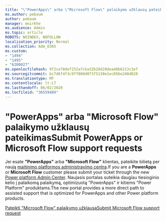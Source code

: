 ```yaml
---
title: "\"PowerApps\" arba \"Microsoft Flow\" palaikymo užklausų pateikimas"
ms.author: pebaum
author: pebaum
manager: mnirkhe
ms.audience: Admin
ms.topic: article
ROBOTS: NOINDEX, NOFOLLOW
localization_priority: Normal
ms.collection: Adm_O365
ms.custom:
- "1494"
- "1495"
- "6200027"
ms.openlocfilehash: 9f2ce78def252a7cba32b28d28dea40b6213c3ef
ms.sourcegitcommit: bc7d6f4f3c9f7060d073f5130e1ec856e248d020
ms.translationtype: MT
ms.contentlocale: lt-LT
ms.lasthandoff: 06/02/2020
ms.locfileid: "36559489"
---
```

# <a name="submit-powerapps-or-microsoft-flow-support-requests"></a><span data-ttu-id="0497f-102">"PowerApps" arba "Microsoft Flow" palaikymo užklausų pateikimas</span><span class="sxs-lookup"><span data-stu-id="0497f-102">Submit PowerApps or Microsoft Flow support requests</span></span>

<span data-ttu-id="0497f-103">Jei esate **"PowerApps"** arba **"Microsoft Flow"** klientas, pateikite bilietą per naują [maitinimo platformos administravimo centrą](https://admin.powerplatform.microsoft.com/support?newTicket&product=15819).</span><span class="sxs-lookup"><span data-stu-id="0497f-103">If you are a **PowerApps** or **Microsoft Flow** customer please submit your ticket through the new [Power platform Admin Center](https://admin.powerplatform.microsoft.com/support?newTicket&product=15819).</span></span> <span data-ttu-id="0497f-104">Naujasis portalas suteikia daugiau tiesioginio kelio į palaikomą palaikymą, optimizuotą "PowerApps" ir kitiems "Power Platform" produktams.</span><span class="sxs-lookup"><span data-stu-id="0497f-104">The new portal provides a more direct path to assisted support that is optimized for PowerApps and other Power platform products.</span></span>

[<span data-ttu-id="0497f-105">Pateikti "Microsoft Flow" palaikymo užklausą</span><span class="sxs-lookup"><span data-stu-id="0497f-105">Submit Microsoft Flow support request</span></span>](https://admin.powerplatform.microsoft.com/support?newTicket&product=Flow)